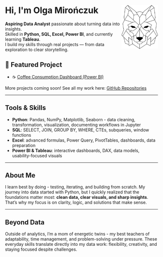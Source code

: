 # Hi, I'm Olga Mirończuk<img src="logo_wolf.png" align="right" width="120">

**Aspiring Data Analyst** passionate about turning data into insights.  
Skilled in **Python, SQL, Excel, Power BI**, and currently learning **Tableau**.  
I build my skills through real projects — from data exploration to clear storytelling.  


## 📂 Featured Project
- ☕ [Coffee Consumption Dashboard (Power BI)](https://github.com/Waderlla/sip-of-data-coffee)

More projects coming soon! See all my work here: [GitHub Repositories](https://github.com/Waderlla?tab=repositories)  

---
## Tools & Skills
- **Python**: Pandas, NumPy, Matplotlib, Seaborn - data cleaning, transformation, visualization, documenting workflows in Jupyter  
- **SQL**: SELECT, JOIN, GROUP BY, WHERE, CTEs, subqueries, window functions  
- **Excel**: advanced formulas, Power Query, PivotTables, dashboards, data preparation  
- **Power BI & Tableau**: interactive dashboards, DAX, data models, usability-focused visuals  

---

## About Me
I learn best by doing - testing, iterating, and building from scratch. My journey into data started with Python, but I quickly realized that the foundations matter most: **clean data, clear visuals, and sharp insights**. That’s why my focus is on clarity, logic, and solutions that make sense.  

---

## Beyond Data
Outside of analytics, I’m a mom of energetic twins - my best teachers of adaptability, time management, and problem-solving under pressure. These everyday skills translate directly into my data work: flexibility, creativity, and staying focused despite challenges.  
<!--
**Waderlla/Waderlla** is a ✨ _special_ ✨ repository because its `README.md` (this file) appears on your GitHub profile.

Here are some ideas to get you started:

- 🔭 I’m currently working on ...
- 🌱 I’m currently learning ...
- 👯 I’m looking to collaborate on ...
- 🤔 I’m looking for help with ...
- 💬 Ask me about ...
- 📫 How to reach me: ...
- 😄 Pronouns: ...
- ⚡ Fun fact: ...
-->
